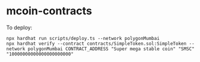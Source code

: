 # mcoin-contracts

To deploy:
```shell
npx hardhat run scripts/deploy.ts --network polygonMumbai
npx hardhat verify --contract contracts/SimpleToken.sol:SimpleToken --network polygonMumbai CONTRACT_ADDRESS "Super mega stable coin" "SMSC" "10000000000000000000000"
```